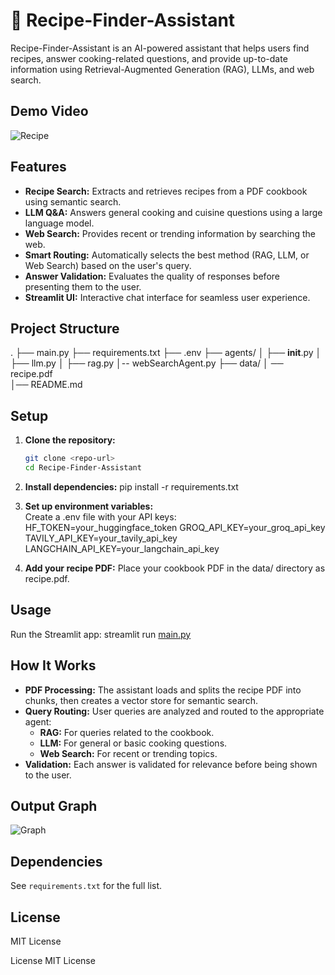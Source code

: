 # 🍲 Recipe-Finder-Assistant

Recipe-Finder-Assistant is an AI-powered assistant that helps users find recipes, answer cooking-related questions, and provide up-to-date information using Retrieval-Augmented Generation (RAG), LLMs, and web search.

## Demo Video 
![Recipe]("RecipeFinder.mp4")

## Features

- **Recipe Search:** Extracts and retrieves recipes from a PDF cookbook using semantic search.
- **LLM Q&A:** Answers general cooking and cuisine questions using a large language model.
- **Web Search:** Provides recent or trending information by searching the web.
- **Smart Routing:** Automatically selects the best method (RAG, LLM, or Web Search) based on the user's query.
- **Answer Validation:** Evaluates the quality of responses before presenting them to the user.
- **Streamlit UI:** Interactive chat interface for seamless user experience.

## Project Structure

. ├── main.py
  ├── requirements.txt 
  ├── .env 
  ├── agents/ │ 
    ├── __init__.py │ 
    ├── llm.py │ 
    ├── rag.py 
    │-- webSearchAgent.py 
  ├── data/ 
    │ ── recipe.pdf  
  │── README.md


## Setup

1. **Clone the repository:**
   ```sh
   git clone <repo-url>
   cd Recipe-Finder-Assistant

2. **Install dependencies:**
   pip install -r requirements.txt

3. **Set up environment variables:**  
     Create a .env file with your API keys:
       HF_TOKEN=your_huggingface_token
       GROQ_API_KEY=your_groq_api_key
       TAVILY_API_KEY=your_tavily_api_key
       LANGCHAIN_API_KEY=your_langchain_api_key

5. **Add your recipe PDF:**
   Place your cookbook PDF in the data/ directory as recipe.pdf.

## Usage
  Run the Streamlit app:
  streamlit run [main.py](http://_vscodecontentref_/8)

## How It Works

- **PDF Processing:** The assistant loads and splits the recipe PDF into chunks, then creates a vector store for semantic search.
- **Query Routing:** User queries are analyzed and routed to the appropriate agent:
  - **RAG:** For queries related to the cookbook.
  - **LLM:** For general or basic cooking questions.
  - **Web Search:** For recent or trending topics.
- **Validation:** Each answer is validated for relevance before being shown to the user.

## Output Graph
![Graph](Graph.png)

## Dependencies

See `requirements.txt` for the full list.

## License

MIT License

License
MIT License
